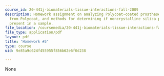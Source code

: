 ```yaml
---
course_id: 20-441j-biomaterials-tissue-interactions-fall-2009
description: Homework assignment on analyzing Polycoat-coated prostheses, review data
  from Polycoat, and methods for determining if noncrystalline silica particles are
  present in a sample.
file_location: /coursemedia/20-441j-biomaterials-tissue-interactions-fall-2009/9e85a9c624f455955f856b62e6f0d238_MIT20_441JF09_hw5.pdf
file_type: application/pdf
layout: pdf
title: 'Homework #5'
type: course
uid: 9e85a9c624f455955f856b62e6f0d238

---
```

None